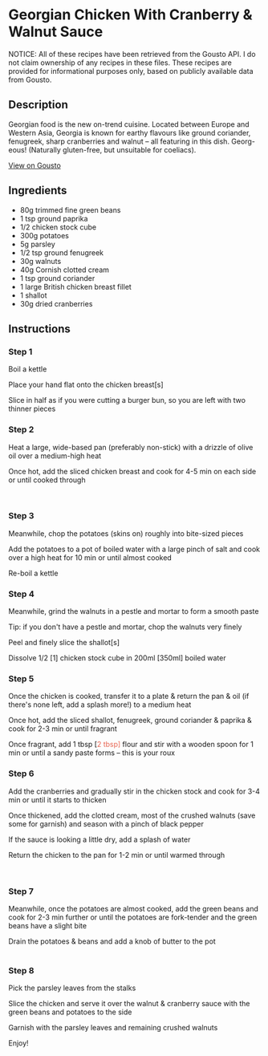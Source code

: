 # Georgian Chicken With Cranberry & Walnut Sauce

NOTICE: All of these recipes have been retrieved from the Gousto API. I do not claim ownership of any recipes in these files. These recipes are provided for informational purposes only, based on publicly available data from Gousto.

## Description

Georgian food is the new on-trend cuisine. Located between Europe and Western Asia, Georgia is known for earthy flavours like ground coriander, fenugreek, sharp cranberries and walnut – all featuring in this dish. Georg-eous! (Naturally gluten-free, but unsuitable for coeliacs).

[View on Gousto](https://www.gousto.co.uk/recipes/cookbook/georgian-chicken-with-cranberry-walnut-sauce)

## Ingredients

- 80g trimmed fine green beans
- 1 tsp ground paprika
- 1/2 chicken stock cube
- 300g potatoes 
- 5g parsley
- 1/2 tsp ground fenugreek
- 30g walnuts
- 40g Cornish clotted cream
- 1 tsp ground coriander
- 1 large British chicken breast fillet
- 1 shallot
- 30g dried cranberries

## Instructions


### Step 1

Boil a kettle


Place your hand flat onto the chicken breast<span class="text-danger">[s]</span>


Slice in half as if you were cutting a burger bun, so you are left with two thinner pieces


### Step 2

Heat a large, wide-based pan (preferably non-stick) with a drizzle of olive oil over a medium-high heat


Once hot, add the sliced chicken breast and cook for 4-5 min on each side or until cooked through


&nbsp;


### Step 3

Meanwhile, chop the potatoes (skins on) roughly into bite-sized pieces


Add the potatoes to a pot of boiled water with a large pinch of salt and cook over a high <span class="text-highlight">heat for</span> 10 min or until almost cooked


Re-boil a kettle


### Step 4

Meanwhile, grind the walnuts in a pestle and mortar to form a smooth paste


Tip: if you don't have a pestle and mortar, chop the walnuts very finely


Peel and finely slice the shallot<span class="text-danger">[s]</span>


Dissolve&nbsp;1/2&nbsp;<span class="text-danger">[1]</span> chicken stock cube in 200ml <span class="text-danger">[350ml]</span> boiled water


### Step 5

Once the chicken is cooked, transfer it to a plate &amp; return the pan &amp;&nbsp;oil (if there's none left, add a splash more!) to a medium heat


Once hot, add the sliced shallot, fenugreek, ground&nbsp;coriander&nbsp;&amp;&nbsp;paprika&nbsp;&amp; cook for 2-3 min or until fragrant


Once fragrant, add 1 tbsp <span class="text-danger">[</span><span style="color: #e86754;">2 tbsp]</span>&nbsp;flour and stir with a wooden spoon for 1 min or until a sandy paste forms&nbsp;&ndash; this is your roux&nbsp;


### Step 6

Add the cranberries and gradually stir in the chicken stock and cook for 3-4 min or until it starts to thicken&nbsp;


Once thickened, add the&nbsp;clotted cream, most of the crushed walnuts (<span class="text-highlight">save some</span> for garnish)&nbsp;and season with a pinch of black pepper&nbsp;


If the sauce is looking a little dry, add a splash of water&nbsp;


Return the chicken to the pan for 1-2 min or until warmed through


&nbsp;


### Step 7

Meanwhile, once the potatoes are almost cooked, add the green beans&nbsp;<span class="text-highlight">and</span> cook for 2-3 min further or until the potatoes are fork-tender and the green beans have a slight bite&nbsp;


Drain the potatoes &amp; beans and add a knob of butter&nbsp;to the pot&nbsp;<br />&nbsp;

### Step 8

Pick the parsley leaves from the stalks&nbsp;


Slice the chicken and serve it over the walnut &amp; cranberry sauce with the green beans and potatoes to the side


Garnish with the parsley leaves and remaining crushed walnuts


Enjoy!

